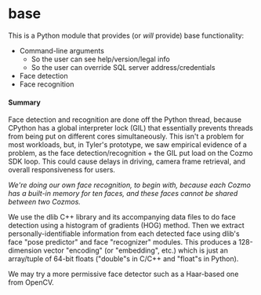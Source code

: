 # base

This is a Python module that provides (or *will* provide) base functionality:
- Command-line arguments
    - So the user can see help/version/legal info
    - So the user can override SQL server address/credentials
- Face detection
- Face recognition

#### Summary

Face detection and recognition are done off the Python thread, because CPython
has a global interpreter lock (GIL) that essentially prevents threads from being
put on different cores simultaneously. This isn't a problem for most workloads,
but, in Tyler's prototype, we saw empirical evidence of a problem, as the face
detection/recognition + the GIL put load on the Cozmo SDK loop. This could cause
delays in driving, camera frame retrieval, and overall responsiveness for users.

*We're doing our own face recognition, to begin with, because each Cozmo has a
built-in memory for ten faces, and these faces cannot be shared between two
Cozmos.*

We use the dlib C++ library and its accompanying data files to do face detection
using a histogram of gradients (HOG) method. Then we extract
personally-identifiable information from each detected face using dlib's face
"pose predictor" and face "recognizer" modules. This produces a 128-dimension
vector "encoding" (or "embedding", etc.) which is just an array/tuple of 64-bit
floats ("double"s in C/C++ and "float"s in Python).

We may try a more permissive face detector such as a Haar-based one from OpenCV.
